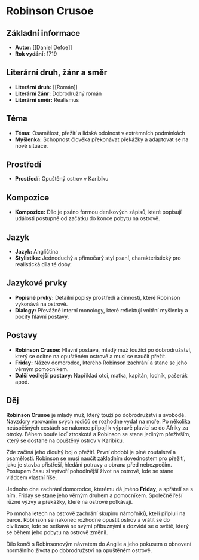 # Robinson Crusoe

## Základní informace

- **Autor:** [[Daniel Defoe]]
- **Rok vydání:** 1719

## Literární druh, žánr a směr 

- **Literární druh:** [[Román]]
- **Literární žánr:** Dobrodružný román
- **Literární směr:** Realismus

## Téma 

- **Téma:** Osamělost, přežití a lidská odolnost v extrémních podmínkách
- **Myšlenka:** Schopnost člověka překonávat překážky a adaptovat se na nové situace.

## Prostředí 

- **Prostředí:** Opuštěný ostrov v Karibiku

## Kompozice 

- **Kompozice:** Dílo je psáno formou deníkových zápisů, které popisují události postupně od začátku do konce pobytu na ostrově.

## Jazyk 

- **Jazyk:** Angličtina
- **Stylistika:** Jednoduchý a přímočarý styl psaní, charakteristický pro realistická díla té doby.

## Jazykové prvky 

- **Popisné prvky:** Detailní popisy prostředí a činností, které Robinson vykonává na ostrově.
- **Dialogy:** Převážně interní monology, které reflektují vnitřní myšlenky a pocity hlavní postavy.

## Postavy 

- **Robinson Crusoe:** Hlavní postava, mladý muž toužící po dobrodružství, který se ocitne na opuštěném ostrově a musí se naučit přežít.
- **Friday:** Název domorodce, kterého Robinson zachrání a stane se jeho věrným pomocníkem.
- **Další vedlejší postavy:** Například otci, matka, kapitán, lodník, pašerák apod.

## Děj

**Robinson Crusoe** je mladý muž, který touží po dobrodružství a svobodě. Navzdory varováním svých rodičů se rozhodne vydat na moře. Po několika neúspěšných cestách se nakonec připojí k výpravě plavící se do Afriky za otroky. Během bouře loď ztroskotá a Robinson se stane jediným přeživším, který se dostane na opuštěný ostrov v Karibiku.

Zde začíná jeho dlouhý boj o přežití. První období je plné zoufalství a osamělosti. Robinson se musí naučit základním dovednostem pro přežití, jako je stavba přístřeší, hledání potravy a obrana před nebezpečím. Postupem času si vytvoří pohodlnější život na ostrově, kde se stane vládcem vlastní říše.

Jednoho dne zachrání domorodce, kterému dá jméno **Friday**, a spřátelí se s ním. Friday se stane jeho věrným druhem a pomocníkem. Společně řeší různé výzvy a překážky, které na ostrově potkávají.

Po mnoha letech na ostrově zachrání skupinu námořníků, kteří připluli na bárce. Robinson se nakonec rozhodne opustit ostrov a vrátit se do civilizace, kde se setkává se svými příbuznými a dozvídá se o světě, který se během jeho pobytu na ostrově změnil.

Dílo končí s Robinsonovým návratem do Anglie a jeho pokusem o obnovení normálního života po dobrodružství na opuštěném ostrově.
